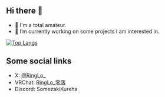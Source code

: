 ## Hi there 👋

- 🌱 I'm a total amateur.
- 🔭 I’m currently working on some projects I am interested in.

[![Top Langs](https://github-readme-stats-delta-red-11.vercel.app/api/top-langs/?username=lonelyicer&layout=compact&hide=shaderlab,C,CMake,html,c%2B%2B,dart,glsl,python,pug,objective-c,hlsl,scss,jupyter%20notebook,javascript)](https://github.com/lonelyicer?tab=repositories)

## Some social links

- X: [@RingLo_](https://x.com/RingLo_)
- VRChat: [RingLo_零落](https://vrchat.com/home/user/usr_5b9efbaf-bb1b-43e0-9692-53acd2df119f)
- Discord: SomezakiKureha
